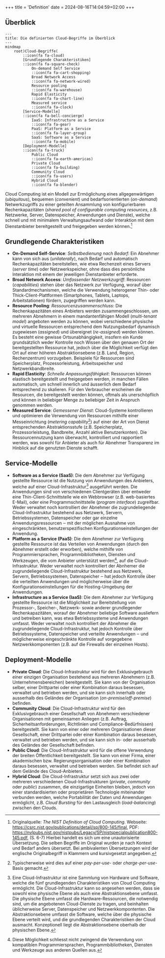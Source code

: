 +++
title = 'Definition'
date = 2024-08-16T14:04:59+02:00
+++

## Überblick

```mermaid
---
title: Die definierten Cloud-Begriffe im Überblick
---
mindmap
    root)Cloud-Begriffe(
        ::icon(fa fa-cloud)
        [Grundlegende Charakteristiken]
        ::icon(fa fa-square-check)
            On-demand Self Service
            ::icon(fa fa-cart-shopping)
            Broad Network Access
            ::icon(fa fa-network-wired)
            Resource pooling
            ::icon(fa fa-warehouse)
            Rapid Elasticity
            ::icon(fa fa-chart-line)
            Measured service
            ::icon(fa fa-clock)
        [Service-Modelle]
        ::icon(fa fa-bell-concierge)
            IaaS: Infrastructure as a Service
            ::icon(fa fa-gear)
            PaaS: Platform as a Service
            ::icon(fa fa-layer-group)
            SaaS: Software as a Service
            ::icon(fa fa-mobile)
        [Deployment-Modelle]
        ::icon(fa fa-truck)
            Public Cloud
            ::icon(fa fa-earth-americas)
            Private Cloud
            ::icon(fa fa-building)
            Community Cloud
            ::icon(fa fa-users)
            Hybrid Cloud
            ::icon(fa fa-blender)

```

Cloud Computing ist ein Modell zur Ermöglichung eines allgegenwärtigen
(*ubiquitous*), bequemen (*convenient*) und bedarfsorientierten
(*on-demand*) Netwerkzugriffs zu einer geteilten Ansammlung von
konfigurierbaren Rechenkapazitäten (*shared pool of configurable
computing resources*, z.B. Netzwerke, Server, Datenspeicher, Anwendungen
und Dienste), welche schnell und mit minimalem Verwaltungsaufwand oder
Interaktion mit dem Dienstanbieter bereitgestellt und freigegeben werden
können.[^1]

## Grundlegende Charakteristiken

- **On-Demand Self-Service**: *Selbstbedienung nach Bedarf*: Ein Abnehmer kann von
  sich aus (*unilaterally*), nach Bedarf und automatisch Rechenkapazitäten
  bereitstellen, wie etwa Rechenzeit eines Servers (*server time*) oder
  Netzwerkspeicher, ohne dass dies persönliche Interaktion mit einem der
  jeweiligen Dienstanbieter erforderte.
- **Broad Network Access**: *Umfassender Netzwerkzugriff*: Ressourcen
  (*capabilities*) stehen über das Netzwerk zur Verfügung, worauf über
  Standardmechanismen, welche die Verwendung heterogener Thin- oder
  Thick-Client-Plattformen (Smartphones, Tablets, Laptops, Arbeitstationen)
  fördern, zugegriffen werden kann.
- **Resource Pooling**: *Ressourcenzusammenschluss*: Die Rechenkapazitäten eines
  Anbieters werden zusammengeschlossen, um mehreren Abnehmern in einem
  mandantenfähigen Modell (*multi-tenant model*) angeboten werden zu können,
  wobei verschiedene physische und virtuelle Ressourcen entsprechend dem
  Nutzungsbedarf dynamisch zugewiesen (*assigned*) und übereignet
  (*re-assigned*) werden können. Es besteht eine gewisse Ortsunabhängigkeit,
  insofern ein Kunde grundsätzlich weder Kontrolle noch Wissen über den genauen
  Ort der bereitgestellten Ressource hat, jedoch über die Möglichkeit verfügt
  den Ort auf einer höheren Abstraktionsebene (z.B. Land, Region, Rechenzentrum)
  vorzugeben. Beispiele für Ressourcen sind Speicherplatz, Prozessorleistung,
  Arbeitsspeicher und Netzwerkbandbreite.
- **Rapid Elasticity**: *Schnelle Anpassungsfähigkeit*: Ressourcen können
  elastisch bereitgestellt und freigegeben werden, in manchen Fällen
  automatisch, um schnell innerlich und äusserlich dem Bedarf entsprechend zu
  skalieren. Für den Verbraucher erscheinen die Resourcen, die bereitgestellt
  werden können, oftmals als unerschöpflich und können in beliebiger Menge zu
  beliebiger Zeit in Anspruch genommen werden.
- **Measured Service**: *Gemessener Dienst*: Cloud-Systeme kontrollieren und
  optimieren die Verwendung von Ressourcen mithilfe einer Messeinrichtung
  (*metering capability*[^2]) auf einer der Art von Dienst entsprechenden
  Abstraktionsstufe (z.B. Speicherplatz, Prozessorleistung, Bandbreite, Anzahl
  aktive Benutzerkonten). Die Ressourcennutzung kann überwacht, kontrolliert und
  rapportiert werden, was sowohl für Anbieter als auch für Abnehmer Transparenz
  im Hinblick auf die genutzten Dienste schafft.

## Service-Modelle

- **Software as a Service (SaaS)**: Die dem Abnehmer zur Verfügung gestellte
  Ressource ist die Nutzung von Anwendungen des Anbieters, welche auf einer
    Cloud-Infrastruktur[^3] ausgeführt werden. Die Anwendungen sind von
    verschiedenen Clientgeräten über entweder eine Thin-Client-Schnittstelle wie
    ein Webbrowser (z.B. web-basiertes E-Mail), oder eine Programmschnittstelle
    (*program interface*) zugreifbar. Weder verwaltet noch kontrolliert der
    Abnehmer die zugrundeliegende Cloud-Infrastruktur bestehend aus Netzwerk,
    Servern, Betriebssystemen, Datenspeicher oder gar einzelne
    Anwendungsressourcen ‒ mit der möglichen Ausnahme von eingeschränkten,
    benutzerspezifischen Konfigurationseinstellungen der Anwendung.
- **Platform as a Service (PaaS)**: Die dem Abnehmer zur Verfügung gestellte
  Ressource ist das Verteilen von Anwendungen (durch den Abnehmer erstellt oder
  erworben), welche mithilfe von Programmiersprachen, Programmbibliotheken,
  Diensten und Werkzeugen, die vom Anbieter unterstützt werden[^4], auf die
  Cloud-Infrastruktur. Weder verwaltet noch kontrolliert der Abnhemer die
  zugrundeliegende Cloud-Infrastruktur bestehend aus Netzwerk, Servern,
  Betriebssystemen, Datenspeicher ‒ hat jedoch Kontrolle über die verteilten
  Anwendungen und möglicherweise über die Konfigurationseinstellungen für die
  Hosting-Umgebung der Anwendungen.
- **Infrastructure as a Service (IaaS)**: Die dem Abnehmer zur Verfügung
  gestellte Ressource ist die Möglichkeit zur Bereitstellung von Prozessor-,
  Speicher-, Netzwerk- sowie anderer grundlegender Rechenkapazitäten, worauf der
  Abnehmer beliebige Software ausliefern und betreiben kann, was etwa
  Betriebssysteme und Anwendungen umfasst. Weder verwaltet noch kontrolliert der
  Abnehmer die zugrundeliegende Cloud-Infrastruktur, hat jedoch Kontrolle über
  Betriebssysteme, Datenspeicher und verteilte Anwendungen ‒ und möglicherweise
  eingeschränkte Kontrolle auf vorgegebene Netzwerkkomponenten (z.B. auf die
  Firewalls der einzelnen Hosts).

## Deployment-Modelle

- **Private Cloud**: Die Cloud-Infrastruktur wird für den Exklusivgebrauch einer
  einzigen Organisation bestehend aus mehreren Abnehmern (z.B.
  Unternehmensbereichen) bereitgestellt. Sie kann von der Organisation selber,
  einer Drittpartei oder einer Kombination daraus besessen, verwaltet und
  betrieben werden, und sie kann sich innerhalb oder ausserhalb des Geländes der
  Organisation (*on-premise*/*off-premise*) befinden.
- **Community Cloud**: Die Cloud-Infrastruktur wird für den Exklusivgebrauch
  einer Gesellschaft von Abnehmern verschiedener Organisationen mit gemeinsamen
  Anliegen (z.B. Auftrag, Sicherheitsanforderungen, Richtlinien und
  Compliance-Bedürfnissen) bereitgestellt. Sie kann von einer oder mehreren
  Organisationen dieser Gesellschaft, einer Drittpartei oder einer Kombination
  daraus besessen, verwaltet und betrieben werden, und sie kann sich in- oder
  ausserhalb des Geländes der Gesellschaft befinden.
- **Public Cloud**: Die Cloud-Infrastruktur wird für die offene Verwendung der
  breiten Öffentlichkeit bereitgestellt. Sie kann von einer Firma, einer
  akademischen bzw.  Regierungsorganisation oder einer Kombination daraus
  besessen, verwaltet und betrieben werden. Sie befindet sich auf dem Gelände
  des Cloud-Anbieters.
- **Hybrid Cloud**: Die Cloud-Infrastruktur setzt sich aus zwei oder mehreren
  verschiedenen Cloud-Infrastrukturen (*private*, *community* oder *public*)
  zusammen, die einzigartige Einheiten bleiben, jedoch von einer
  standardisierten oder proprietären Technologie miteinander verbunden werden,
  welche Portabilität der Daten und Anwendungen ermöglicht, z.B. *Cloud
  Bursting* für den Lastausgleich (*load-balancing*) zwischen den Clouds.

[^1]: Originalquelle: *The NIST Definition of Cloud Computing*.  Webseite:
    <https://csrc.nist.gov/publications/detail/sp/800-145/final>, PDF:
    <https://nvlpubs.nist.gov/nistpubs/Legacy/SP/nistspecialpublication800-145.pdf>,
    (S. 6-7) Hierbei handelt es sich um eine unautorisierte Übersetzung. Die
    selben Begriffe im Original wurden je nach Kontext und Bedarf anders
    übersetzt. Bei ambivalenten Übersetzungen wird der englische Originalbegriff
    in Klammern und kursivgesetzt angegeben.

[^2]: Typischerweise wird dies auf einer *pay-per-use*- oder
    *charge-per-use*-Basis gemacht.

[^3]: Eine Cloud-Infrastruktur ist eine Sammlung von Hardware und Software,
    welche die fünf grundlegenden Charakteristiken von Cloud Computing
    ermöglicht. Die Cloud-Infrastruktur kann so angesehen werden, dass sie
    sowohl eine physische Ebene als auch eine Abstraktionsebene umfasst. Die
    physische Ebene umfasst die Hardware-Ressourcen, die notwendig sind, um die
    angebotenen Cloud-Dienste zu tragen, und beinhalten üblicherweise Server,
    Datenspeicher und Netzwerkkompontenten. Die Abstraktionsebene umfasst die
    Software, welche über die physische Ebene verteilt wird, und die
    grundlegenden Charakteristiken der Cloud ausmacht.  Konzeptionell liegt die
    Abstraktionsebene oberhalb der physischen Ebene.

[^4]: Diese Möglichkeit schliesst nicht zwingend die Verwendung von kompatiblen
    Programmiersprachen, Programmbibliotheken, Diensten und Werkzeuge aus
    anderen Quellen aus.
